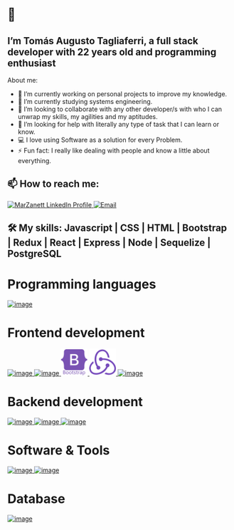 #                                    <Hello world />👋
## I’m Tomás Augusto Tagliaferri, a full stack developer with 22 years old and programming enthusiast 

About me:

- 🔭 I’m currently working on personal projects to improve my knowledge.
- 🌱 I’m currently studying systems engineering.
- 👯 I’m looking to collaborate with any other developer/s with who I can unwrap my skills, my agilities and my aptitudes.
- 🤔 I’m looking for help with literally any type of task that I can learn or know. 
- 💻 I love using Software as a solution for every Problem.
- ⚡ Fun fact: I really like dealing with people and know a little about everything.

## 📫 How to reach me:
<p>
    <a href="https://www.linkedin.com/in/tomastagliaferri-fullstack/">
        <img src="https://www.vectorlogo.zone/logos/linkedin/linkedin-icon.svg" alt="MarZanett LinkedIn Profile" height="40" width="40">
    </a> 
    <a align='right' href="mailto:tomitaglia2000@gmail.com">
        <img alt="Email" src="https://www.vectorlogo.zone/logos/gmail/gmail-icon.svg" height="40" width="40"/>
    </a>  
</p>

## 🛠 My skills: Javascript | CSS | HTML | Bootstrap | Redux | React | Express | Node | Sequelize | PostgreSQL
<p>
    <h1>Programming languages</h1>
    <a href="#">
        <img src="https://icongr.am/devicon/javascript-original.svg?size=60&color=currentColor" alt="image">
    </a>
    <h1>Frontend development</h1>
    <a href="#">
        <img src="https://icongr.am/devicon/css3-original-wordmark.svg?size=60&color=30494f" alt="image">
    </a>
    <a href="#">
        <img src="https://icongr.am/devicon/html5-original-wordmark.svg?size=60&color=30494f" alt="image">
    </a>
    <a href="#">
        <img src="https://raw.githubusercontent.com/devicons/devicon/master/icons/bootstrap/bootstrap-plain-wordmark.svg" alt="bootstrap" width="60" height="60"/>
    </a>
    <a href="#">
        <img src="https://raw.githubusercontent.com/devicons/devicon/master/icons/redux/redux-original.svg" alt="redux" width="60" height="60"/> 
    </a>
    <a href="#">
        <img src="https://icongr.am/devicon/react-original-wordmark.svg?size=60&color=30494f" alt="image">
    </a>
    <h1>Backend development</h1>
    <a href="#">
        <img src="https://icongr.am/devicon/express-original-wordmark.svg?size=60&color=30494f" alt="image">
    </a>
    <a href="#">
        <img src="https://icongr.am/devicon/nodejs-original-wordmark.svg?size=60&color=30494f" alt="image">
    </a>
    <a href="#">
        <img src="https://icongr.am/devicon/sequelize-original-wordmark.svg?size=60&color=30494f" alt="image">
    </a>
    <h1>Software & Tools</h1>
    <a href="#">
        <img src="https://icongr.am/devicon/git-original-wordmark.svg?size=60&color=30494f" alt="image">
    </a>
    <a href="#">
        <img src="https://icongr.am/devicon/npm-original-wordmark.svg?size=60&color=30494f" alt="image">
    </a>
    <h1>Database</h1>
    <a href="#">
        <img src="https://icongr.am/devicon/postgresql-original-wordmark.svg?size=60&color=30494f" alt="image">
    </a>
</p>